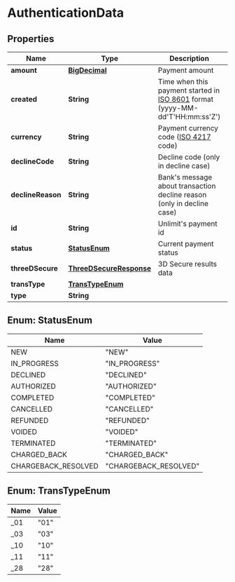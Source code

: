 
# AuthenticationData

## Properties
Name | Type | Description | Notes
------------ | ------------- | ------------- | -------------
**amount** | [**BigDecimal**](BigDecimal.md) | Payment amount |  [optional]
**created** | **String** | Time when this payment started in [ISO 8601](https://en.wikipedia.org/wiki/ISO_8601) format (yyyy-MM-dd&#39;T&#39;HH:mm:ss&#39;Z&#39;) |  [optional]
**currency** | **String** | Payment currency code ([ISO 4217](https://en.wikipedia.org/wiki/ISO_4217) code) |  [optional]
**declineCode** | **String** | Decline code (only in decline case) |  [optional]
**declineReason** | **String** | Bank&#39;s message about transaction decline reason (only in decline case) |  [optional]
**id** | **String** | Unlimit&#39;s payment id |  [optional]
**status** | [**StatusEnum**](#StatusEnum) | Current payment status |  [optional]
**threeDSecure** | [**ThreeDSecureResponse**](ThreeDSecureResponse.md) | 3D Secure results data |  [optional]
**transType** | [**TransTypeEnum**](#TransTypeEnum) |  |  [optional]
**type** | **String** |  |  [optional]


<a name="StatusEnum"></a>
## Enum: StatusEnum
Name | Value
---- | -----
NEW | &quot;NEW&quot;
IN_PROGRESS | &quot;IN_PROGRESS&quot;
DECLINED | &quot;DECLINED&quot;
AUTHORIZED | &quot;AUTHORIZED&quot;
COMPLETED | &quot;COMPLETED&quot;
CANCELLED | &quot;CANCELLED&quot;
REFUNDED | &quot;REFUNDED&quot;
VOIDED | &quot;VOIDED&quot;
TERMINATED | &quot;TERMINATED&quot;
CHARGED_BACK | &quot;CHARGED_BACK&quot;
CHARGEBACK_RESOLVED | &quot;CHARGEBACK_RESOLVED&quot;


<a name="TransTypeEnum"></a>
## Enum: TransTypeEnum
Name | Value
---- | -----
_01 | &quot;01&quot;
_03 | &quot;03&quot;
_10 | &quot;10&quot;
_11 | &quot;11&quot;
_28 | &quot;28&quot;



